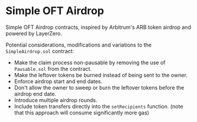 # Simple OFT Airdrop

Simple OFT Airdrop contracts, inspired by Arbitrum's ARB token airdrop and powered by LayerZero.

Potential considerations, modifications and variations to the `SimpleAirdrop.sol` contract:

- Make the claim process non-pausable by removing the use of `Pausable.sol` from the contract.
- Make the leftover tokens be burned instead of being sent to the owner.
- Enforce airdrop start and end dates.
- Don't allow the owner to sweep or burn the leftover tokens before the airdrop end date.
- Introduce multiple airdrop rounds.
- Include token transfers directly into the `setRecipients` function. (note that this approach will consume significantly more gas)
